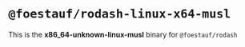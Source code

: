 # `@foestauf/rodash-linux-x64-musl`

This is the **x86_64-unknown-linux-musl** binary for `@foestauf/rodash`
